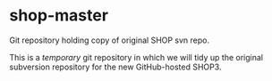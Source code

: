# shop-master
Git repository holding copy of original SHOP svn repo.

This is a *temporary* git repository in which we will tidy up the original subversion repository for the new GitHub-hosted SHOP3.
